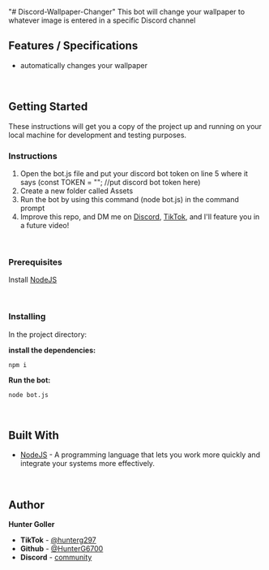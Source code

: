 "# Discord-Wallpaper-Changer" 
This bot will change your wallpaper to whatever image is entered in a specific Discord channel


## Features / Specifications

- automatically changes your wallpaper

<br>

## Getting Started

These instructions will get you a copy of the project up and running on your local machine for development and testing purposes.

### Instructions
1. Open the bot.js file and put your discord bot token on line 5 where it says (const TOKEN = ""; //put discord bot token here)
2.  Create a new folder called Assets
3. Run the bot by using this command (node bot.js) in the command prompt
4. Improve this repo, and DM me on [Discord](https://discord.gg/eUXXpFF9Ww), [TikTok](https://www.tiktok.com/@hunterg297), and I'll feature you in a future video!

<br>

### Prerequisites

Install [NodeJS](https://nodejs.org/en/download/)

<br>

### Installing

In the project directory:

**install the dependencies:**

```
npm i
```

**Run the bot:**

```
node bot.js
```

<br>

## Built With

- [NodeJS](https://nodejs.org/en/download/) - A programming language that lets you work more quickly and integrate your systems more effectively.


<br>

## Author

**Hunter Goller**
- **TikTok** - [@hunterg297](https://www.tiktok.com/@hunterg297)
- **Github** - [@HunterG6700](https://github.com/HunterG6700)
- **Discord** - [community](https://discord.gg/eUXXpFF9Ww)
